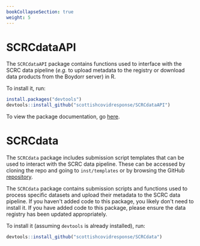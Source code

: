 ```yaml
---
bookCollapseSection: true
weight: 5
---
```


# SCRCdataAPI

The `SCRCdataAPI` package contains functions used to interface with the SCRC data pipeline (*e.g.* to upload metadata to the registry or download data products from the Boydorr server) in R.

To install it, run:

``` R
install.packages("devtools")
devtools::install_github("scottishcovidresponse/SCRCdataAPI")
```

To view the package documentation, go [here](https://scottishcovidresponse.github.io/SCRCdataAPI/index.html).

# SCRCdata

The `SCRCdata` package includes submission script templates that can be used to interact with the SCRC data pipeline. These can be accessed by cloning the repo and going to `inst/templates` or by browsing the GitHub [repository](https://github.com/ScottishCovidResponse/SCRCdata/tree/master/inst/templates).

The `SCRCdata` package contains submission scripts and functions used to process specific datasets and upload their metadata to the SCRC data pipeline. If you haven't added code to this package, you likely don't need to install it. If you have added code to this package, please ensure the data registry has been updated appropriately.

To install it (assuming `devtools` is already installed), run:

``` R
devtools::install_github("scottishcovidresponse/SCRCdata")
```
